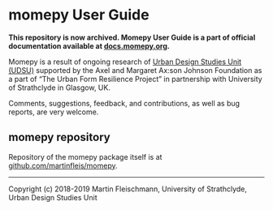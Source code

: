 # momepy User Guide

**This repository is now archived. Momepy User Guide is a part of official documentation available at [docs.momepy.org](https://docs.momepy.org).**

Momepy is a result of ongoing research of [Urban Design Studies Unit (UDSU)](http://udsu-strath.com) supported by the Axel and Margaret Ax:son Johnson Foundation as a part of “The Urban Form Resilience Project” in partnership with University of Strathclyde in Glasgow, UK.

Comments, suggestions, feedback, and contributions, as well as bug reports, are very welcome.

## momepy repository
Repository of the momepy package itself is at [github.com/martinfleis/momepy](https://github.com/martinfleis/momepy).

---
Copyright (c) 2018-2019 Martin Fleischmann, University of Strathclyde, Urban Design Studies Unit
